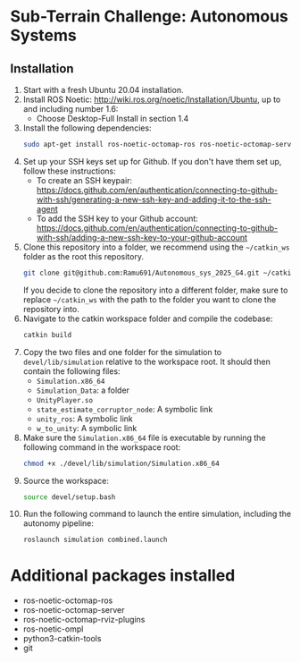 # Sub-Terrain Challenge: Autonomous Systems

## Installation

1. Start with a fresh Ubuntu 20.04 installation.
2. Install ROS Noetic: http://wiki.ros.org/noetic/Installation/Ubuntu, up to and including number 1.6:
    * Choose Desktop-Full Install in section 1.4
3. Install the following dependencies:
    ```bash
    sudo apt-get install ros-noetic-octomap-ros ros-noetic-octomap-server ros-noetic-octomap-rviz-plugins ros-noetic-ompl python3-catkin-tools git
    ```
4. Set up your SSH keys set up for Github. If you don't have them set up, follow these instructions:
    * To create an SSH
      keypair: https://docs.github.com/en/authentication/connecting-to-github-with-ssh/generating-a-new-ssh-key-and-adding-it-to-the-ssh-agent
    * To add the SSH key to your Github
      account: https://docs.github.com/en/authentication/connecting-to-github-with-ssh/adding-a-new-ssh-key-to-your-github-account
5. Clone this repository into a folder, we recommend using the `~/catkin_ws` folder as the root this repository.
    ```bash
    git clone git@github.com:Ramu691/Autonomous_sys_2025_G4.git ~/catkin_ws
    ```
   If you decide to clone the repository into a different folder, make sure to replace `~/catkin_ws` with the path to
   the folder you want to clone the repository into.
6. Navigate to the catkin workspace folder and compile the codebase:
    ```bash
   catkin build
     ```
7. Copy the two files and one folder for the simulation to `devel/lib/simulation` relative to the workspace root. It
   should then contain the following
   files:
    * `Simulation.x86_64`
    * `Simulation_Data`: a folder
    * `UnityPlayer.so`
    * `state_estimate_corruptor_node`: A symbolic link
    * `unity_ros`: A symbolic link
    * `w_to_unity`: A symbolic link
8. Make sure the `Simulation.x86_64` file is executable by running the following command in the workspace root:
    ```bash
    chmod +x ./devel/lib/simulation/Simulation.x86_64
    ```
9. Source the workspace:
    ```bash
    source devel/setup.bash
    ```
10. Run the following command to launch the entire simulation, including the autonomy pipeline:
    ```bash
    roslaunch simulation combined.launch
    ```

# Additional packages installed

- ros-noetic-octomap-ros
- ros-noetic-octomap-server
- ros-noetic-octomap-rviz-plugins
- ros-noetic-ompl
- python3-catkin-tools
- git
